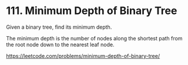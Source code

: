 # 111. Minimum Depth of Binary Tree

Given a binary tree, find its minimum depth.

The minimum depth is the number of nodes along the shortest path from the root node down to the nearest leaf node.

<https://leetcode.com/problems/minimum-depth-of-binary-tree/>
